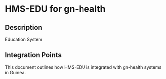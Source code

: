 # HMS-EDU for gn-health

## Description

Education System

## Integration Points

This document outlines how HMS-EDU is integrated with gn-health systems in Guinea.
